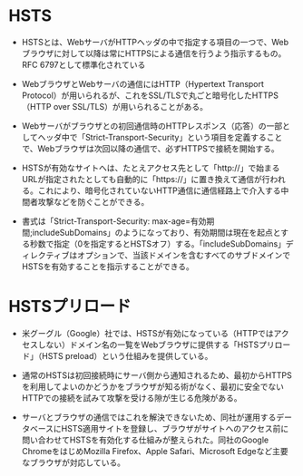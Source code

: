 # HSTS

- HSTSとは、WebサーバがHTTPヘッダの中で指定する項目の一つで、Webブラウザに対して以降は常にHTTPSによる通信を行うよう指示するもの。RFC 6797として標準化されている  

- WebブラウザとWebサーバの通信にはHTTP（Hypertext Transport Protocol）が用いられるが、これをSSL/TLSで丸ごと暗号化したHTTPS（HTTP over SSL/TLS）が用いられることがある。

- Webサーバがブラウザとの初回通信時のHTTPレスポンス（応答）の一部としてヘッダ中で「Strict-Transport-Security」という項目を定義することで、Webブラウザは次回以降の通信で、必ずHTTPSで接続を開始する。

- HSTSが有効なサイトへは、たとえアクセス先として「http://」で始まるURLが指定されたとしても自動的に「https://」に置き換えて通信が行われる。これにより、暗号化されていないHTTP通信に通信経路上で介入する中間者攻撃などを防ぐことができる。

- 書式は「Strict-Transport-Security: max-age=有効期間;includeSubDomains」のようになっており、有効期間は現在を起点とする秒数で指定（0を指定するとHSTSオフ）する。「includeSubDomains」ディレクティブはオプションで、当該ドメインを含むすべてのサブドメインでHSTSを有効することを指示することができる。

# HSTSプリロード
- 米グーグル（Google）社では、HSTSが有効になっている（HTTPではアクセスしない）ドメイン名の一覧をWebブラウザに提供する「HSTSプリロード」（HSTS preload）という仕組みを提供している。

- 通常のHSTSは初回接続時にサーバ側から通知されるため、最初からHTTPSを利用してよいのかどうかをブラウザが知る術がなく、最初に安全でないHTTPでの接続を試みて攻撃を受ける隙が生じる危険がある。

- サーバとブラウザの通信ではこれを解決できないため、同社が運用するデータベースにHSTS適用サイトを登録し、ブラウザがサイトへのアクセス前に問い合わせてHSTSを有効化する仕組みが整えられた。同社のGoogle ChromeをはじめMozilla Firefox、Apple Safari、Microsoft Edgeなど主要なブラウザが対応している。